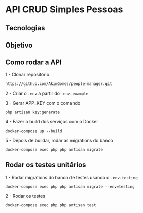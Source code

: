# API CRUD Simples Pessoas

## Tecnologias

## Objetivo

## Como rodar a API

1 - Clonar repositório
```
https://github.com/AkimGomes/people-manager.git
```

2 - Criar o ```.env``` a partir do ```.env.example```

3 - Gerar APP_KEY com o comando
```
php artisan key:generate
```

4 - Fazer o build dos serviços com o Docker
```
docker-compose up --build
```

5 - Depois de buildar, rodar as migrations do banco
```
docker-compose exec php php artisan migrate
```

## Rodar os testes unitários

1 - Rodar migrations do banco de testes usando o ```.env.testing```
```
docker-compose exec php php artisan migrate --env=testing
```

2 - Rodar os testes
```
docker-compose exec php php artisan test
```

